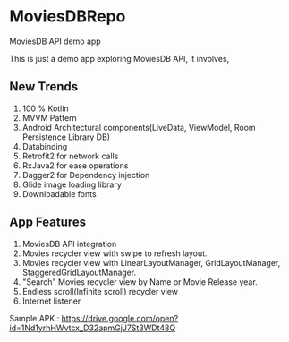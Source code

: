 # MoviesDBRepo
MoviesDB API demo app

This is just a demo app exploring MoviesDB API, it involves,

## New Trends
1. 100 % Kotlin
2. MVVM Pattern
3. Android Architectural components(LiveData, ViewModel, Room Persistence Library DB)
4. Databinding
5. Retrofit2 for network calls
6. RxJava2 for ease operations
7. Dagger2 for Dependency injection
8. Glide image loading library
9. Downloadable fonts

## App Features
1. MoviesDB API integration
2. Movies recycler view with swipe to refresh layout.
3. Movies recycler view with LinearLayoutManager, GridLayoutManager, StaggeredGridLayoutManager.
4. "Search" Movies recycler view by Name or Movie Release year.
5. Endless scroll(Infinite scroll) recycler view
6. Internet listener

Sample APK : https://drive.google.com/open?id=1Nd1yrhHWvtcx_D32apmGjJ7St3WDt48Q
